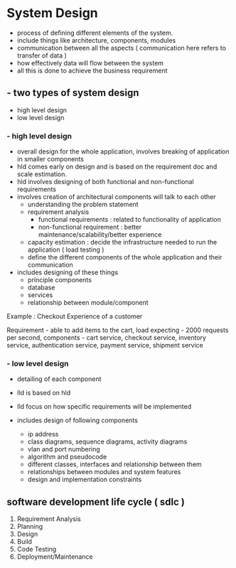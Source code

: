 # System Design

- process of defining different elements of the system. 
- include things like architecture, components, modules
- communication between all the aspects ( communication here refers to transfer of data )
- how effectively data will flow between the system 
- all this is done to achieve the business requirement

## - two types of system design
- high level design
- low level design

### - high level design

- overall design for the whole application, involves breaking of application in smaller components
- hld comes early on design and is based on the requirement doc and scale estimation.
- hld involves designing of both functional and non-functional requirements
- involves creation of architectural components will talk to each other
    - understanding the problem statement 
    - requirement analysis
        - functional requirements : related to functionality of application 
        - non-functional requirement : better maintenance/scalability/better experience
    - capacity estimation : decide the infrastructure needed to run the application ( load testing ) 
    - define the different components of the whole application and their communication
- includes designing of these things 
  - principle components 
  - database 
  - services
  - relationship between module/component


Example : Checkout Experience of a customer 

Requirement - able to add items to the cart,
load expecting - 2000 requests per second, components - cart service, checkout service,
inventory service, authentication service, payment service, shipment service 

### - low level design
  - detailing of each component
  - lld is based on hld
  - lld focus on how specific requirements will be implemented

  - includes design of following components 
    - ip address 
    - class diagrams, sequence diagrams, activity diagrams 
    - vlan and port numbering 
    - algorithm and pseudocode 
    - different classes, interfaces and relationship between them 
    - relationships between modules and system features 
    - design and implementation constraints 

## software development life cycle ( sdlc )
1. Requirement Analysis
2. Planning
3. Design
4. Build 
5. Code Testing 
6. Deployment/Maintenance
